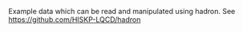 Example data which can be read and manipulated using hadron.
See https://github.com/HISKP-LQCD/hadron
